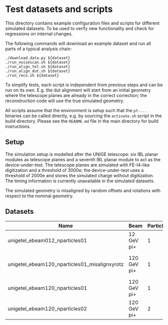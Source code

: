 Test datasets and scripts
=========================

This directory contains example configuration files and scripts for
different simulated datasets. To be used to verify new functionality and
check for regressions on internal changes.

The following commands will download an example dataset and run all
parts of a typical analysis chain:

    ./download_data.py ${dataset}
    ./run_noisescan.sh ${dataset}
    ./run_align_tel.sh ${dataset}
    ./run_align_dut.sh ${dataset}
    ./run_reco.sh ${dataset}

To simplify tests, each script is independent from previous steps and
can be run on its own. E.g. the dut alignment will start from an initial
geometry where the telescope planes are already in the correct
correction; the reconstruction code will use the true simulated
geometry.

All scripts assume that the environment is setup such that the `pt-...`
binaries can be called directly, e.g. by sourcing the `activate.sh`
script in the build directory. Please see the `README.md` file in the
main directory for build instructions.

Setup
-----

The simulation setup is modelled after the UNIGE telescope: six IBL
planar modules as telescope planes and a seventh IBL planar module to
act as the device-under-test. The telescope planes are simulated with
FE-I4-like digitization and a threshold of 3000e; the device-under-test
uses a threshold of 2000e and stores the simulated charge without
digitization. The timing information is currently unavailable in the simulated datasets.

The simulated geometry is misaligned by random offsets and rotations
with respect to the nominal geometry.

Datasets
--------

| Name | Beam | Particles/event | Events | Comment |
| ---- | ---- | --------------- | ------ | ------- |
| unigetel_ebeam012_nparticles01 | 12 GeV pi+ | 1 | 100k | |
| unigetel_ebeam120_nparticles01_misalignxyrotz | 120 GeV pi+ | 1 | 100k | Only misalignment in x, y, z-rotation |
| unigetel_ebeam120_nparticles01 | 120 GeV pi+ | 1 | 100k | |
| unigetel_ebeam120_nparticles02 | 120 GeV pi+ | 2 | 100k | |
